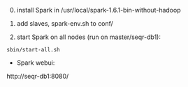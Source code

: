 0. install Spark in /usr/local/spark-1.6.1-bin-without-hadoop

0. add slaves, spark-env.sh to conf/

0. start Spark on all nodes (run on master/seqr-db1):

`sbin/start-all.sh`

 - Spark webui:

http://seqr-db1:8080/
